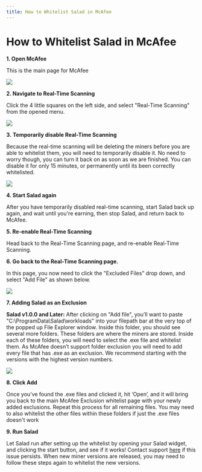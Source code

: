 ```yaml
---
title: How to Whitelist Salad in McAfee
---
```


# How to Whitelist Salad in McAfee

**1. Open McAfee**

This is the main page for McAfee

![](https://s3.amazonaws.com/helpscout.net/docs/assets/615b47bfca9e0011a4434693/images/626a76fe93a48c4448336273/file-AIB9ljRpO4.png)

**2. Navigate to Real-Time Scanning**

Click the 4 little squares on the left side, and select "Real-Time Scanning" from the opened menu.

![](https://s3.amazonaws.com/helpscout.net/docs/assets/615b47bfca9e0011a4434693/images/626a77637488cf771e51d86c/file-ZOSpXx8zrL.png)

**3.** **Temporarily disable Real-Time Scanning**

Because the real-time scanning will be deleting the miners before you are able to whitelist them, you will need to temporarily disable it. No need to worry though, you can turn it back on as soon as we are finished. You can disable it for only 15 minutes, or permanently until its been correctly whitelisted.

![](https://s3.amazonaws.com/helpscout.net/docs/assets/615b47bfca9e0011a4434693/images/626a77b46c886c75aabeb03c/file-gBSQ0aBgQZ.png)

**4. Start Salad again**

After you have temporarily disabled real-time scanning, start Salad back up again, and wait until you're earning, then stop Salad, and return back to McAfee.

**5. Re-enable Real-Time Scanning**

Head back to the Real-Time Scanning page, and re-enable Real-Time Scanning.

**6. Go back to the Real-Time Scanning page.**

In this page, you now need to click the "Excluded Files" drop down, and select "Add File" as shown below.

![](https://s3.amazonaws.com/helpscout.net/docs/assets/615b47bfca9e0011a4434693/images/626a77d8b065ad1af4f81aa7/file-tLm1zglmMz.png)

**7. Adding Salad as an Exclusion**

**Salad v1.0.0 and Later:** After clicking on "Add file", you’ll want to paste "C:\\ProgramData\\Salad\\workloads" into your filepath bar at the very top of the popped up File Explorer window. Inside this folder, you should see several more folders. These folders are where the miners are stored. Inside each of these folders, you will need to select the .exe file and whitelist them. As McAfee doesn’t support folder exclusion you will need to add every file that has .exe as an exclusion. We recommend starting with the versions with the highest version numbers.

![](https://s3.amazonaws.com/helpscout.net/docs/assets/615b47bfca9e0011a4434693/images/6254409a4886273dd3a26f23/file-edDDJ2AmIk.png)

**8. Click Add**

Once you’ve found the .exe files and clicked it, hit ‘Open’, and it will bring you back to the main McAfee Exclusion whitelist page with your newly added exclusions. Repeat this process for all remaining files. You may need to also whitelist the other files within these folders if just the .exe files doesn't work

**9. Run Salad**

Let Salad run after setting up the whitelist by opening your Salad widget, and clicking the start button, and see if it works! Contact support [here](https://support.salad.io/hc/en-us/requests/new) if this issue persists. When new miner versions are released, you may need to follow these steps again to whitelist the new versions.
